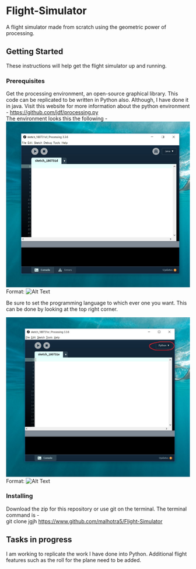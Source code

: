 # Flight-Simulator
A flight simulator made from scratch using the geometric power of processing.
## Getting Started
These instructions will help get the flight simulator up and running. 
### Prerequisites
Get the processing environment, an open-source graphical library. This code can be replicated to be  written in Python also. Although, I have done it in java. Visit this website for more information about the python environment - https://github.com/jdf/processing.py \
The environment looks this the following - 
![GitHub Logo](/Pictures/procEnv_Java.jpg)
Format: ![Alt Text](url)

Be sure to set the programming language to which ever one you want. This can be done by looking at the top right corner. 

![GitHub Logo](/Pictures/procEnv_Python.jpg)
Format: ![Alt Text](url)

### Installing 
Download the zip for this repository or use git on the terminal. The terminal command is - \
    git clone jgjh
https://www.github.com/malhotra5/Flight-Simulator






## Tasks in progress 
I am working to replicate the work I have done into Python. Additional flight features such as the roll for the plane need to be added.

